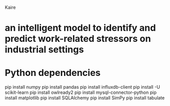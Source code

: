 Kaire
# an intelligent model to identify and predict work-related stressors on industrial settings

# Python dependencies

pip install numpy
pip install pandas
pip install influxdb-client
pip install -U scikit-learn
pip install owlready2
pip install mysql-connector-python
pip install matplotlib
pip install SQLAlchemy
pip install SimPy
pip install tabulate

